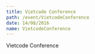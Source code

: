 ```yaml
---
title: Vietcode Conference
path: /event/VietcodeConference
date: 14/08/2016
name: VietcodeConference
---
```


Vietcode Conference